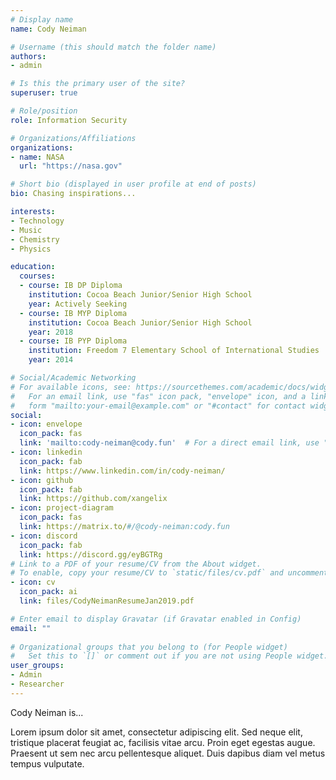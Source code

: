```yaml
---
# Display name
name: Cody Neiman

# Username (this should match the folder name)
authors:
- admin

# Is this the primary user of the site?
superuser: true

# Role/position
role: Information Security

# Organizations/Affiliations
organizations:
- name: NASA
  url: "https://nasa.gov"

# Short bio (displayed in user profile at end of posts)
bio: Chasing inspirations...

interests:
- Technology
- Music
- Chemistry
- Physics

education:
  courses:
  - course: IB DP Diploma
    institution: Cocoa Beach Junior/Senior High School
    year: Actively Seeking
  - course: IB MYP Diploma
    institution: Cocoa Beach Junior/Senior High School
    year: 2018
  - course: IB PYP Diploma
    institution: Freedom 7 Elementary School of International Studies
    year: 2014

# Social/Academic Networking
# For available icons, see: https://sourcethemes.com/academic/docs/widgets/#icons
#   For an email link, use "fas" icon pack, "envelope" icon, and a link in the
#   form "mailto:your-email@example.com" or "#contact" for contact widget.
social:
- icon: envelope
  icon_pack: fas
  link: 'mailto:cody-neiman@cody.fun'  # For a direct email link, use "mailto:test@example.org".
- icon: linkedin
  icon_pack: fab
  link: https://www.linkedin.com/in/cody-neiman/
- icon: github
  icon_pack: fab
  link: https://github.com/xangelix
- icon: project-diagram
  icon_pack: fas
  link: https://matrix.to/#/@cody-neiman:cody.fun
- icon: discord
  icon_pack: fab
  link: https://discord.gg/eyBGTRg
# Link to a PDF of your resume/CV from the About widget.
# To enable, copy your resume/CV to `static/files/cv.pdf` and uncomment the lines below.  
- icon: cv
  icon_pack: ai
  link: files/CodyNeimanResumeJan2019.pdf

# Enter email to display Gravatar (if Gravatar enabled in Config)
email: ""
  
# Organizational groups that you belong to (for People widget)
#   Set this to `[]` or comment out if you are not using People widget.  
user_groups:
- Admin
- Researcher
---
```


Cody Neiman is...

Lorem ipsum dolor sit amet, consectetur adipiscing elit. Sed neque elit, tristique placerat feugiat ac, facilisis vitae arcu. Proin eget egestas augue. Praesent ut sem nec arcu pellentesque aliquet. Duis dapibus diam vel metus tempus vulputate. 
